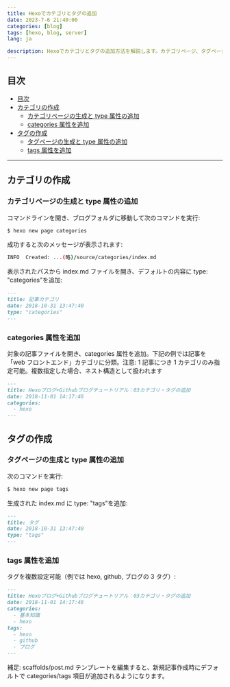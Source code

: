 ```yaml
---
title: Hexoでカテゴリとタグの追加
date: 2023-7-6 21:40:00
categories: [blog]
tags: [hexo, blog, server]
lang: ja

description: Hexoでカテゴリとタグの追加方法を解説します。カテゴリページ、タグページの生成から記事へのcategories属性・tags属性の追加まで網羅しています。
---
```


## 目次

- [目次](#%E7%9B%AE%E6%AC%A1)
- [カテゴリの作成](#%E3%82%AB%E3%83%86%E3%82%B4%E3%83%AA%E3%81%AE%E4%BD%9C%E6%88%90)
  - [カテゴリページの生成と type 属性の追加](#%E3%82%AB%E3%83%86%E3%82%B4%E3%83%AA%E3%83%9A%E3%83%BC%E3%82%B8%E3%81%AE%E7%94%9F%E6%88%90%E3%81%A8-type-%E5%B1%9E%E6%80%A7%E3%81%AE%E8%BF%BD%E5%8A%A0)
  - [categories 属性を追加](#categories-%E5%B1%9E%E6%80%A7%E3%82%92%E8%BF%BD%E5%8A%A0)
- [タグの作成](#%E3%82%BF%E3%82%B0%E3%81%AE%E4%BD%9C%E6%88%90)
  - [タグページの生成と type 属性の追加](#%E3%82%BF%E3%82%B0%E3%83%9A%E3%83%BC%E3%82%B8%E3%81%AE%E7%94%9F%E6%88%90%E3%81%A8-type-%E5%B1%9E%E6%80%A7%E3%81%AE%E8%BF%BD%E5%8A%A0)
  - [tags 属性を追加](#tags-%E5%B1%9E%E6%80%A7%E3%82%92%E8%BF%BD%E5%8A%A0)

---

## カテゴリの作成

### カテゴリページの生成と type 属性の追加

コマンドラインを開き、ブログフォルダに移動して次のコマンドを実行:

```bash
$ hexo new page categories
```

成功すると次のメッセージが表示されます:

```bash
INFO  Created: ...(略)/source/categories/index.md
```

表示されたパスから index.md ファイルを開き、デフォルトの内容に type: "categories"を追加:

```markdown
---
title: 記事カテゴリ
date: 2018-10-31 13:47:40
type: "categories"
---
```

### categories 属性を追加

対象の記事ファイルを開き、categories 属性を追加。下記の例では記事を「web フロントエンド」カテゴリに分類。注意: 1 記事につき 1 カテゴリのみ指定可能。複数指定した場合、ネスト構造として扱われます

```markdown
---
title: Hexoブログ+Githubブログチュートリアル：03カテゴリ・タグの追加
date: 2018-11-01 14:17:46
categories:
  - hexo
---
```

## タグの作成

### タグページの生成と type 属性の追加

次のコマンドを実行:

```bash
$ hexo new page tags
```

生成された index.md に type: "tags"を追加:

```markdown
---
title: タグ
date: 2018-10-31 13:47:40
type: "tags"
---
```

### tags 属性を追加

タグを複数設定可能（例では hexo, github, ブログの 3 タグ）:

```markdown
---
title: Hexoブログ+Githubブログチュートリアル：03カテゴリ・タグの追加
date: 2018-11-01 14:17:46
categories:
  - 基本知識
  - hexo
tags:
  - hexo
  - github
  - ブログ
---
```

補足: scaffolds/post.md テンプレートを編集すると、新規記事作成時にデフォルトで categories/tags 項目が追加されるようになります。
